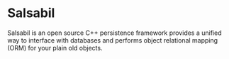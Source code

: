 # Salsabil
Salsabil is an open source C++ persistence framework provides a unified way to interface with databases and performs object relational mapping (ORM) for your plain old objects.
